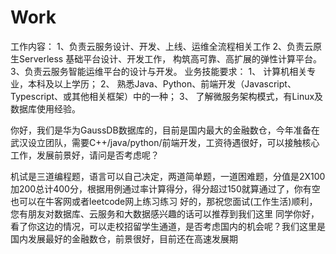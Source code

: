 # Work

工作内容：
1、负责云服务设计、开发、上线、运维全流程相关工作
2、负责云原生Serverless 基础平台设计、开发工作， 构筑高可靠、高扩展的弹性计算平台。
3、负责云服务智能运维平台的设计与开发。
业务技能要求：
1、 计算机相关专业，本科及以上学历；
2、 熟悉Java、Python、前端开发（Javascript、Typescript、或其他相关框架）中的一种；
3、 了解微服务架构模式，有Linux及数据库使用经验。




你好，我们是华为GaussDB数据库的，目前是国内最大的金融数仓，今年准备在武汉设立团队，需要C++/java/python/前端开发，工资待遇很好，可以接触核心工作，发展前景好，请问是否考虑呢？



机试是三道编程题，语言可以自己决定，两道简单题，一道困难题，分值是2X100加200总计400分，根据用例通过率计算得分，得分超过150就算通过了，你有空也可以在牛客网或者leetcode网上练习练习
好的，那祝您面试(工作生活)顺利，您有朋友对数据库、云服务和大数据感兴趣的话可以推荐到我们这里
同学你好，看了你这边的情况，可以走校招留学生通道，是否考虑国内的机会呢？我们这里是国内发展最好的金融数仓，前景很好，目前还在高速发展期
